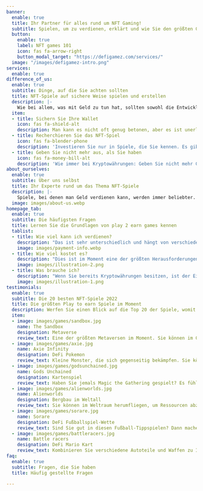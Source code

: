 ```yaml
---
banner:
  enable: true
  title: Ihr Partner für alles rund um NFT Gaming!
  subtitle: Spielen, um zu verdienen, erklärt und wie Sie den größten Gewinn erzielen können
  button:
    enable: true
    label: NFT games 101
    icon: fas fa-arrow-right
    button_modal_target: "https://defigamez.com/services/"
  image: "/images/defigamez-intro.png"
services:
  enable: true
difference_of_us:
  enable: true
  subtitle: Dinge, auf die Sie achten sollten
  title: NFT-Spiele auf sichere Weise spielen und erstellen
  description: |-
    Wie bei allem, was mit Geld zu tun hat, sollten sowohl die Entwickler als auch die Spieler von Krypto-Spielen auf die Sicherheit achten - andernfalls kann viel Geld verloren gehen. Mit unserer Hilfe vermeiden Sie häufige Fallen.
  item:
  - title: Sichern Sie Ihre Wallet
    icon: fas fa-shield-alt
    description: Man kann es nicht oft genug betonen, aber es ist unerlässlich, Ihre Krypto-Brieftasche zu sichern, um Ihre NFTs und Vermögenswerte zu schützen. 
  - title: Recherchieren Sie das NFT-Spiel
    icon: fas fa-blender-phone
    description: 'Investieren Sie nur in Spiele, die Sie kennen. Es gibt viele Nachahmer, die nur Kopien anderer Spiele sind, oder Spiele, die bereits "alt" und bald unbrauchbar sind. Schauen Sie sich auf unserer Website um, um einige von ihnen kennenzulernen.'
  - title: Geben Sie nicht mehr aus, als Sie haben
    icon: fas fa-money-bill-alt
    description: 'Wie immer bei Kryptowährungen: Geben Sie nicht mehr Geld aus, als Sie haben. Krypto ist immer noch ein sehr volatiler Markt, und das Gleiche gilt für Spiele'
about_ourselves:
  enable: true
  subtitle: Über uns selbst
  title: Ihr Experte rund um das Thema NFT-Spiele
  description: |-
    Spiele, bei denen man Geld verdienen kann, werden immer beliebter. Dies eröffnet sowohl den Spielern als auch den Spieleherstellern neue Möglichkeiten, auf noch nie dagewesene Weise Geld zu verdienen. Haben Sie vor, Ihre eigenen Spiele zu entwickeln, oder spielen Sie sie einfach nur? Kontaktieren Sie uns und erfahren Sie mehr.
  image: images/about-us.webp
homepage_tab:
  enable: true
  subtitle: Die häufigsten Fragen
  title: Lernen Sie die Grundlagen von play 2 earn games kennen
  tablist:
  - title: Wie viel kann ich verdienen?
    description: "Das ist sehr unterschiedlich und hängt von verschiedenen Faktoren ab, die wir in einem anderen Artikel erkunden werden. Aber lassen Sie uns das Beispiel von Axie Infinity betrachten, da es derzeit eines der etabliertesten Spiele ist. Natürlich können Sie als Early Adopter eines neuen Spiels eine Menge Geld verdienen, aber wenn wir Axie als Ausgangspunkt nehmen, erhalten wir einen guten Überblick darüber, wie viel eine durchschnittliche Person verdienen kann. In Axie züchten Sie kleine Axies, bei denen es sich um NFTs handelt, und die Spieler verdienen im Durchschnitt 9-13$ pro Tag (300$/Monat). Es gibt weitere Möglichkeiten, diesen Betrag zu erhöhen, z.B. als Manager oder durch gleichzeitigen Einsatz, was zu einem durchschnittlichen Verdienst von 66$/Tag oder 2000$ im Monat führt."
    image: images/payment-info.webp
  - title: Wie viel kostet es?
    description: "Dies ist im Moment eine der größten Herausforderungen. Da die Popularität von NFT-Spielen zunimmt und einige Spiele immer beliebter werden, kosten selbst einfache Einstiegs-NFTs über hundert Dollar. Man muss jedoch bedenken, dass sie auch nach dem Kauf noch verkauft werden können, d.h. da die meisten Spiele wertbeständig sind oder sogar im Wert steigen, werden Sie Ihre Investition nach dem Spielen wahrscheinlich zurückbekommen. Der schwierige Kompromiss besteht darin, nach neuen Spielen Ausschau zu halten, bei denen NFTs noch relativ billig sind, aber auch kein Spiel zu wählen, das in den nächsten Tagen im Wert abstürzt. Betrachten wir Axie Infinity wieder als Beispiel, können Sie damit rechnen, rund 300$ für ein Starterset zu bezahlen, was relativ sicher ist, da Axie recht etabliert ist, aber dafür einen höheren Einstiegspreis hat."
    image: images/illustration-2.png
  - title: Was brauche ich?
    description: "Wenn Sie bereits Kryptowährungen besitzen, ist der Einstieg recht einfach. Oftmals können Sie einfach ein NFT mit etablierten Münzen wie BNB, ETH oder BTC kaufen und sofort mit dem Spielen beginnen. Wenn Sie noch keine Kryptowährungen besitzen, müssen Sie Ihre lokale FOREX-Währung (Euro, Dollar, ...) über eine Plattform wie Binance in Kryptowährungen umtauschen und diese dann auf Ihr Wallet übertragen. Werfen Sie einen Blick auf einige unserer Artikel, in denen der Vorgang erklärt wird."
    image: images/illustration-1.png
testimonials:
  enable: true
  subtitle: Die 20 besten NFT-Spiele 2022
  title: Die größten Play to earn Spiele im Moment
  description: Werfen Sie einen Blick auf die Top 20 der Spiele, womit Sie jetzt verdienen können
  item:
  - image: images/games/sandbox.jpg
    name: The Sandbox
    designation: Metaverse
    review_text: Eine der größten Metaversen im Moment. Sie können im Grunde alles werden und dafür Geld verdienen. Betrachten Sie es wie Second Life.
  - image: images/games/axie.jpg
    name: Axie Infinity
    designation: DeFi Pokemon
    review_text: Kleine Monster, die sich gegenseitig bekämpfen. Sie können für neue NFTs gezüchtet werden. Betrachten Sie es wie Pokemon für DeFi
  - image: images/games/godsunchained.jpg
    name: Gods Unchained
    designation: Kartenspiel
    review_text: Haben Sie jemals Magic the Gathering gespielt? Es fühlt sich ein wenig so an, wobei Gods unchained ein Kartenspiel ist, bei dem Sie gegen die "Götter" anderer Spieler kämpfen müssen.
  - image: images/games/alienworlds.jpg
    name: Alienworlds
    designation: Bergbau im Weltall
    review_text: Sie können im Weltraum herumfliegen, um Ressourcen abzubauen und andere Spieler zu bekämpfen.
  - image: images/games/sorare.jpg
    name: Sorare
    designation: DeFi Fußballspiel-Wette
    review_text: Sind Sie gut in diesen Fußball-Tippspielen? Dann machen Sie Gewinn und verdienen Sie Geld für das richtige Erraten von Spielergebnissen
  - image: images/games/battleracers.jpg
    name: Battle racers
    designation: DeFi Mario Kart
    review_text: Kombinieren Sie verschiedene Autoteile und Waffen zu Ihrer ultimativen Renn-Todesmaschine. 
faq:
  enable: true
  subtitle: Fragen, die Sie haben
  title: Häufig gestellte Fragen

---
```

